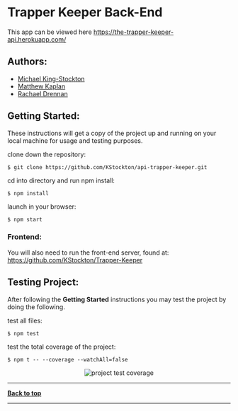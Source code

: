 # Trapper Keeper Back-End

This app can be viewed here https://the-trapper-keeper-api.herokuapp.com/

## Authors: 
- [Michael King-Stockton](https://github.com/KStockton)
- [Matthew Kaplan](https://github.com/MatthewKaplan)
- [Rachael Drennan](https://github.com/rdren0)


## Getting Started:

These instructions will get a copy of the project up and running on your local machine for usage and testing purposes.

clone down the repository:

```
$ git clone https://github.com/KStockton/api-trapper-keeper.git
```

cd into directory and run npm install:

```
$ npm install
```

launch in your browser:

```
$ npm start
```

### Frontend:
You will also need to run the front-end server, found at:
https://github.com/KStockton/Trapper-Keeper

## Testing Project:

After following the <b>Getting Started</b> instructions you may test the project by doing the following.

test all files:

```
$ npm test
```

test the total coverage of the project:

```
$ npm t -- --coverage --watchAll=false
```

<p align="center">
  <img src="https://i.imgur.com/MeKHKPY.png" alt="project test coverage">
</p>


---

**[Back to top](https://github.com/KStockton/api-trapper-keeper#trapper-keeper-back-end)**

---
